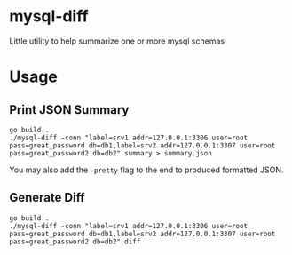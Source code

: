 # mysql-diff
Little utility to help summarize one or more mysql schemas

# Usage

## Print JSON Summary

```shell
go build .
./mysql-diff -conn "label=srv1 addr=127.0.0.1:3306 user=root pass=great_password db=db1,label=srv2 addr=127.0.0.1:3307 user=root pass=great_password2 db=db2" summary > summary.json
```

You may also add the `-pretty` flag to the end to produced formatted JSON.

## Generate Diff

```shell
go build .
./mysql-diff -conn "label=srv1 addr=127.0.0.1:3306 user=root pass=great_password db=db1,label=srv2 addr=127.0.0.1:3307 user=root pass=great_password2 db=db2" diff
```
